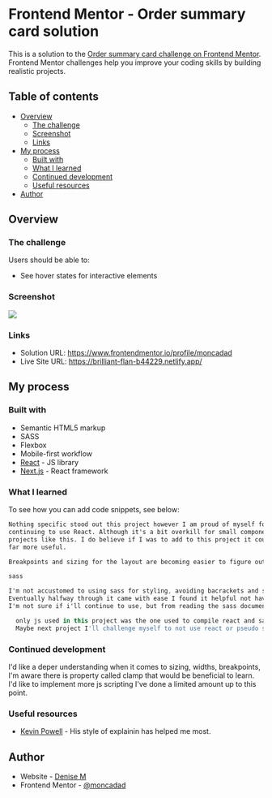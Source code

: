 # Frontend Mentor - Order summary card solution

This is a solution to the [Order summary card challenge on Frontend Mentor](https://www.frontendmentor.io/challenges/order-summary-component-QlPmajDUj). Frontend Mentor challenges help you improve your coding skills by building realistic projects.

## Table of contents

- [Overview](#overview)
  - [The challenge](#the-challenge)
  - [Screenshot](#screenshot)
  - [Links](#links)
- [My process](#my-process)
  - [Built with](#built-with)
  - [What I learned](#what-i-learned)
  - [Continued development](#continued-development)
  - [Useful resources](#useful-resources)
- [Author](#author)

## Overview

### The challenge

Users should be able to:

- See hover states for interactive elements

### Screenshot

![](./screenshot.jpg)

### Links

- Solution URL: https://www.frontendmentor.io/profile/moncadad
- Live Site URL: https://brilliant-flan-b44229.netlify.app/

## My process

### Built with

- Semantic HTML5 markup
- SASS
- Flexbox
- Mobile-first workflow
- [React](https://reactjs.org/) - JS library
- [Next.js](https://nextjs.org/) - React framework

### What I learned

To see how you can add code snippets, see below:

```html
Nothing specific stood out this project however I am proud of myself for
continuing to use React. Although it's a bit overkill for small component
projects like this. I do believe if I was to add to this project it could become
far more useful.
```

```css
Breakpoints and sizing for the layout are becoming easier to figure out.

sass

I'm not accustomed to using sass for styling, avoiding bacrackets and semicolons felt unusual.
Eventually halfway through it came with ease I found it helpful not having to repeath path selectors.
I'm not sure if i'll continue to use, but from reading the sass documentaion it appears theres itermediate tactics that could be very useful.

```

```js
  only js used in this project was the one used to compile react and sass other than that I myself did not make use of any.
  Maybe next project I'll challenge myself to not use react or pseudo selectors, and really make myself putt in the work.
```

### Continued development

I'd like a deper understanding when it comes to sizing, widths, breakpoints, I'm aware there is property called clamp that would be beneficial to learn.
I'd like to implement more js scripting I've done a limited amount up to this point.

### Useful resources

- [Kevin Powell](https://www.youtube.com) - His style of explainin has helped me most.

## Author

- Website - [Denise M](https://www.moncadad/github.io)
- Frontend Mentor - [@moncadad](https://www.frontendmentor.io/profile/moncadad)
